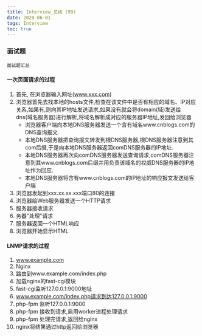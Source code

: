 ```yaml
---
title: Interview_总结 (99)
date: 2020-06-01
tags: Interview
toc: true
---
```


### 面试题
    面试题汇总

<!-- more -->

#### 一次⻚面请求的过程
1. 首先, 在浏览器输入网址(www.xxx.com) 
2. 浏览器首先去找本地的hosts文件,检查在该文件中是否有相应的域名、IP对应关系,如果有,则向其IP地址发送请求,如果没有就会将domain(域)发送给 dns(域名服务器)进行解析,将域名解析成对应的服务器IP地址,发回给浏览器
    * 浏览器客户端向本地DNS服务器发送一个含有域名www.cnblogs.com的DNS查询报文.
    * 本地DNS服务器把查询报文转发到根DNS服务器,根DNS服务器注意到其com后缀,于是向本地DNS服务器返回comDNS服务器的IP地址.
    * 本地DNS服务器再次向comDNS服务器发送查询请求,comDNS服务器注意到其www.cnblogs.com后缀并用负责该域名的权威DNS服务器的IP地址作为回应.
    * 本地DNS服务器将含有www.cnblogs.com的IP地址的响应报文发送给客户端
3. 浏览器发起到xxx.xx.xx.xxx端口80的连接
4. 浏览器给Web服务器发送一个HTTP请求
5. 服务器接收请求
6. 务器"处理"请求
7. 服务器返回一个HTML响应
8. 浏览器开始显示HTML

#### LNMP请求的过程
1. www.example.com
2. Nginx
3. 路由到www.example.com/index.php
4. 加载nginx的fast-cgi模块
5. fast-cgi监听127.0.0.1:9000地址
6. www.example.com/index.php请求到达127.0.0.1:9000
7. php-fpm 监听127.0.0.1:9000
8. php-fpm 接收到请求,启用worker进程处理请求
9. php-fpm 处理完请求,返回给nginx
10. nginx将结果通过http返回给浏览器







